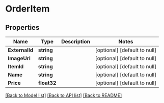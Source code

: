# OrderItem

## Properties
Name | Type | Description | Notes
------------ | ------------- | ------------- | -------------
**ExternalId** | **string** |  | [optional] [default to null]
**ImageUrl** | **string** |  | [optional] [default to null]
**ItemId** | **string** |  | [optional] [default to null]
**Name** | **string** |  | [optional] [default to null]
**Price** | **float32** |  | [optional] [default to null]

[[Back to Model list]](../README.md#documentation-for-models) [[Back to API list]](../README.md#documentation-for-api-endpoints) [[Back to README]](../README.md)


